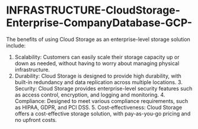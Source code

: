 # INFRASTRUCTURE-CloudStorage-Enterprise-CompanyDatabase-GCP-
The benefits of using Cloud Storage as an enterprise-level storage solution include:
1. Scalability: Customers can easily scale their storage capacity up or down as needed, without having to worry about managing physical infrastructure.
  2. Durability: Cloud Storage is designed to provide high durability, with built-in redundancy and data replication across multiple locations.
     3. Security: Cloud Storage provides enterprise-level security features such as access control, encryption, and logging and monitoring.
         4. Compliance: Designed to meet various compliance requirements, such as HIPAA, GDPR, and PCI DSS.
            5. Cost-effectiveness: Cloud Storage offers a cost-effective storage solution, with pay-as-you-go pricing and no upfront costs.


 
 
 
